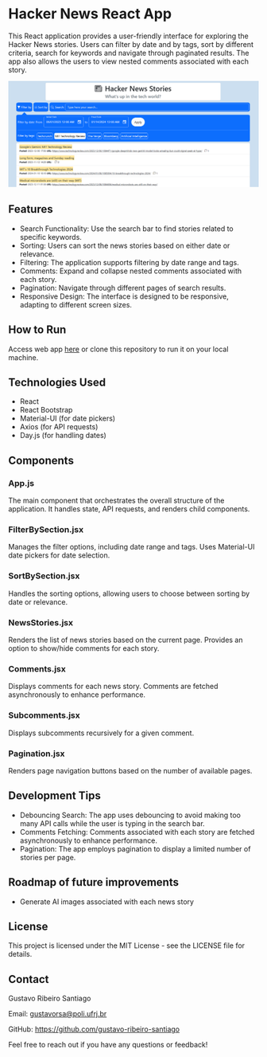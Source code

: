 # Hacker News React App
This React application provides a user-friendly interface for exploring the Hacker News stories. Users can filter by date and by tags, sort by different criteria, search for keywords and navigate through paginated results. The app also allows the users to view nested comments associated with each story.

![Project Screenshot](hacker%20news%20stories%20printshot.png)

## Features
- Search Functionality: Use the search bar to find stories related to specific keywords.
- Sorting: Users can sort the news stories based on either date or relevance.
- Filtering: The application supports filtering by date range and tags.
- Comments: Expand and collapse nested comments associated with each story.
- Pagination: Navigate through different pages of search results.
- Responsive Design: The interface is designed to be responsive, adapting to different screen sizes.

## How to Run

Access web app [here](https://gustavo-ribeiro-santiago.github.io/hacker-news-stories/) or clone this repository to run it on your local machine.

## Technologies Used
- React
- React Bootstrap
- Material-UI (for date pickers)
- Axios (for API requests)
- Day.js (for handling dates)

## Components
### App.js

The main component that orchestrates the overall structure of the application. It handles state, API requests, and renders child components.

### FilterBySection.jsx

Manages the filter options, including date range and tags. Uses Material-UI date pickers for date selection.

### SortBySection.jsx

Handles the sorting options, allowing users to choose between sorting by date or relevance.

### NewsStories.jsx

Renders the list of news stories based on the current page. Provides an option to show/hide comments for each story.

### Comments.jsx

Displays comments for each news story. Comments are fetched asynchronously to enhance performance.

### Subcomments.jsx

Displays subcomments recursively for a given comment.

### Pagination.jsx

Renders page navigation buttons based on the number of available pages.

## Development Tips
- Debouncing Search: The app uses debouncing to avoid making too many API calls while the user is typing in the search bar.
- Comments Fetching: Comments associated with each story are fetched asynchronously to enhance performance.
- Pagination: The app employs pagination to display a limited number of stories per page.

## Roadmap of future improvements

- Generate AI images associated with each news story

## License

This project is licensed under the MIT License - see the LICENSE file for details.

## Contact
Gustavo Ribeiro Santiago

Email: gustavorsa@poli.ufrj.br

GitHub: https://github.com/gustavo-ribeiro-santiago

Feel free to reach out if you have any questions or feedback!

